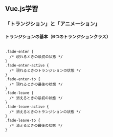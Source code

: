 ## Vue.js学習

### 「トランジション」と「アニメーション」

#### トランジションの基本（6つのトランジションクラス）

```vue

.fade-enter {
  /* 現れるときの最初の状態 */
}
.fade-enter-active {
  /* 現れるときのトランジションの状態 */
}
.fade-enter-to {
  /* 現れるときの最後の状態 */
}
.fade-leave {
  /* 消えるときの最初の状態 */
}
.fade-leave-active {
  /* 消えるときのトランジションの状態 */
}
.fade-leave-to {
  /* 消えるときの最後の状態 */
}

```

